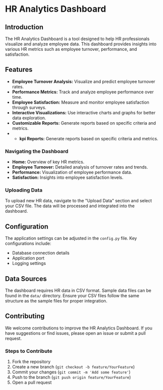 



# HR Analytics Dashboard


## Introduction
The HR Analytics Dashboard is a tool designed to help HR professionals visualize and analyze employee data. This dashboard provides insights into various HR metrics such as employee turnover, performance, and satisfaction.

## Features
- **Employee Turnover Analysis:** Visualize and predict employee turnover rates.
- **Performance Metrics:** Track and analyze employee performance over time.
- **Employee Satisfaction:** Measure and monitor employee satisfaction through surveys.
- **Interactive Visualizations:** Use interactive charts and graphs for better data exploration.
- **Customizable Reports:** Generate reports based on specific criteria and metrics.
- - **kpi Reports:** Generate reports based on specific criteria and metrics.


### Navigating the Dashboard
- **Home:** Overview of key HR metrics.
- **Employee Turnover:** Detailed analysis of turnover rates and trends.
- **Performance:** Visualization of employee performance data.
- **Satisfaction:** Insights into employee satisfaction levels.

### Uploading Data
To upload new HR data, navigate to the "Upload Data" section and select your CSV file. The data will be processed and integrated into the dashboard.

## Configuration
The application settings can be adjusted in the `config.py` file. Key configurations include:
- Database connection details
- Application port
- Logging settings

## Data Sources
The dashboard requires HR data in CSV format. Sample data files can be found in the `data/` directory. Ensure your CSV files follow the same structure as the sample files for proper integration.

## Contributing
We welcome contributions to improve the HR Analytics Dashboard. If you have suggestions or find issues, please open an issue or submit a pull request.

### Steps to Contribute
1. Fork the repository
2. Create a new branch (`git checkout -b feature/YourFeature`)
3. Commit your changes (`git commit -m 'Add some feature'`)
4. Push to the branch (`git push origin feature/YourFeature`)
5. Open a pull request








